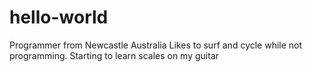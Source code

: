 # hello-world
Programmer from Newcastle Australia
Likes to surf and cycle while not programming.
Starting to learn scales on my guitar

